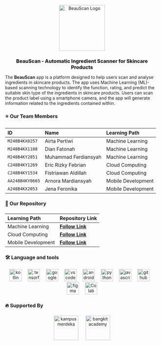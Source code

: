 <div align="center"> 
  <img height="150" src="https://drive.google.com/file/d/1Em6lPmu0pLMh822BD4NdzzI5hFv_nLYY/view?usp=sharing" alt="BeauScan Logo"/> 
</div>

###


<div align="center" style="font-size:16px;font-weight:800">
BeauScan - Automatic Ingredient Scanner for Skincare Products
</div>


The **BeauScan** app is a platform designed to help users scan and analyse ingredients in skincare products. The app uses Machine Learning (ML)-based scanning technology to identify the function, rating, and predict the suitable skin type of the ingredients in skincare products. Users can scan the product label using a smartphone camera, and the app will generate information related to the ingredients contained within.


###

<h3 align="left">⭐  Our Team Members</h3>

###

| ID              | Name                          | Learning Path       |
|:----------------|:------------------------------|:--------------------|
| `M248B4KX0257`   | Airta Pertiwi                 | Machine Learning    |
| `M248B4KX1108`   | Dian Fatonah                  | Machine Learning    |
| `M248B4KY2851`   | Muhammad Ferdiansyah          | Machine Learning    |
| `C248B4KY1269`   | Eric Rizky Febrian            | Cloud Computing     |
| `C248B4KY1534`   | Fistriawan Aldillah           | Cloud Computing     |
| `AA248B4KY0665`  | Arnora Mardiansyah            | Mobile Development  |
| `A248B4KX2053`   | Jena Feronika                 | Mobile Development  |

###

<h3 align="left">📑 Our Repository</h3>

###


| Learning Path      | Repository  Link                                                         |
|:-------------------|:-------------------------------------------------------------------------|
| Machine Learning   | **[Follow Link](https://github.com/Jenaferonika/skincare_apps/tree/main/Machine%20Learning)**          |
| Cloud Computing    | **[Follow Link](https://github.com/Jenaferonika/skincare_apps/tree/main/Cloud%20Computing)**         |
| Mobile Development | **[Follow Link](https://github.com/Jenaferonika/skincare_apps/tree/main/mobile%20development)**        |





<h3 align="left">🛠 Language and tools</h3>

###

<div align="center">
  <img src="https://cdn.jsdelivr.net/gh/devicons/devicon/icons/kotlin/kotlin-original.svg" height="40" alt="kotlin logo"  />
  <img width="12" />
  <img src="https://cdn.jsdelivr.net/gh/devicons/devicon/icons/tensorflow/tensorflow-original.svg" height="40" alt="tensorflow logo"  />
  <img width="12" />
  <img src="https://cdn.jsdelivr.net/gh/devicons/devicon/icons/googlecloud/googlecloud-original.svg" height="40" alt="google cloud logo"  />
  <img width="12" />
  <img src="https://cdn.jsdelivr.net/gh/devicons/devicon/icons/vscode/vscode-original.svg" height="40" alt="vscode logo"  />
  <img width="12" />
  <img src="https://cdn.jsdelivr.net/gh/devicons/devicon/icons/androidstudio/androidstudio-original.svg" height="40" alt="android studio logo"  />
  <img width="12" />
  <img src="https://cdn.jsdelivr.net/gh/devicons/devicon/icons/python/python-original.svg" height="40" alt="python logo"  />
  <img width="12" />
  <img src="https://cdn.jsdelivr.net/gh/devicons/devicon/icons/javascript/javascript-original.svg" height="40" alt="javascript logo"  />
  <img width="12" />
  <img src="https://cdn.jsdelivr.net/gh/devicons/devicon/icons/github/github-original.svg" height="40" alt="github logo"  />
  <img width="12" />
  <img src="https://cdn.jsdelivr.net/gh/devicons/devicon/icons/figma/figma-original.svg" height="40" alt="figma logo"  />
  <img width="12" />
  <img src="https://upload.wikimedia.org/wikipedia/commons/d/d0/Google_Colaboratory_SVG_Logo.svg" height="40" alt="Colab logo"  />
</div>

###

<h3 align="left">🔥 Supported By</h3>

###

<div align="center">
  <img src="https://lldikti10.id/public/img/informasi/berita/MASTER.png" height="80" alt="kampus merdeka" style="margin-right:20px;"/>
  <img src="https://storage.googleapis.com/kampusmerdeka_kemdikbud_go_id/mitra/mitra_af66db2e-0997-4f52-9cc0-a14412eeeab9.png" height="80" alt="bangkit academy" style="margin-right:left0px;"/>
  
</div>

###
